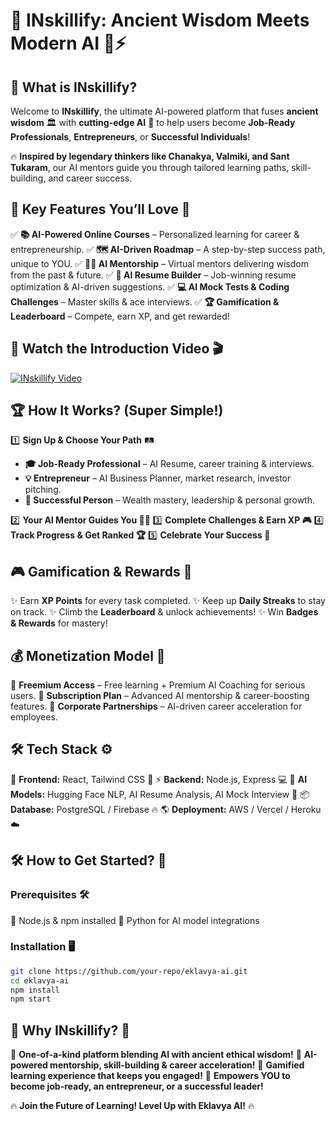 # 🚀 INskillify: Ancient Wisdom Meets Modern AI 🧠⚡

## 🌟 What is INskillify?
Welcome to **INskillify**, the ultimate AI-powered platform that fuses **ancient wisdom** 🏛️ with **cutting-edge AI** 🤖 to help users become **Job-Ready Professionals**, **Entrepreneurs**, or **Successful Individuals**! 

🔥 **Inspired by legendary thinkers like Chanakya, Valmiki, and Sant Tukaram**, our AI mentors guide you through tailored learning paths, skill-building, and career success. 

## 🎯 Key Features You’ll Love 💖
✅ **📚 AI-Powered Online Courses** – Personalized learning for career & entrepreneurship.
✅ **🗺️ AI-Driven Roadmap** – A step-by-step success path, unique to YOU.
✅ **👨‍🏫 AI Mentorship** – Virtual mentors delivering wisdom from the past & future.
✅ **📄 AI Resume Builder** – Job-winning resume optimization & AI-driven suggestions.
✅ **💻 AI Mock Tests & Coding Challenges** – Master skills & ace interviews.
✅ **🏆 Gamification & Leaderboard** – Compete, earn XP, and get rewarded!

## 🎥 Watch the Introduction Video 🎬
[![INskillify Video](https://img.youtube.com/vi/1NsZzhhHPVI8TT2dBxe7ZOeIrBf0Xu7Jz/0.jpg)](https://drive.google.com/file/d/1NsZzhhHPVI8TT2dBxe7ZOeIrBf0Xu7Jz/view?usp=sharing)

## 🏆 How It Works? (Super Simple!)
1️⃣ **Sign Up & Choose Your Path** 🛤️
   - **🎓 Job-Ready Professional** – AI Resume, career training & interviews.
   - **💡 Entrepreneur** – AI Business Planner, market research, investor pitching.
   - **🏅 Successful Person** – Wealth mastery, leadership & personal growth.

2️⃣ **Your AI Mentor Guides You 👨‍🏫**
3️⃣ **Complete Challenges & Earn XP 🎮**
4️⃣ **Track Progress & Get Ranked 🏆**
5️⃣ **Celebrate Your Success 🚀**

## 🎮 Gamification & Rewards 🏅
✨ Earn **XP Points** for every task completed.
✨ Keep up **Daily Streaks** to stay on track.
✨ Climb the **Leaderboard** & unlock achievements!
✨ Win **Badges & Rewards** for mastery!

## 💰 Monetization Model 🤑
💎 **Freemium Access** – Free learning + Premium AI Coaching for serious users.
💎 **Subscription Plan** – Advanced AI mentorship & career-boosting features.
💎 **Corporate Partnerships** – AI-driven career acceleration for employees.

## 🛠️ Tech Stack ⚙️
🎨 **Frontend:** React, Tailwind CSS 🚀
⚡ **Backend:** Node.js, Express 💻
🧠 **AI Models:** Hugging Face NLP, AI Resume Analysis, AI Mock Interview 🤖
📦 **Database:** PostgreSQL / Firebase 🔥
🌎 **Deployment:** AWS / Vercel / Heroku ☁️

## 🛠️ How to Get Started? 🚀
### Prerequisites 🛠️
🔹 Node.js & npm installed
🔹 Python for AI model integrations

### Installation 🖥️
```bash
git clone https://github.com/your-repo/eklavya-ai.git
cd eklavya-ai
npm install
npm start
```

## 🌟 Why INskillify? 🤯
🚀 **One-of-a-kind platform blending AI with ancient ethical wisdom!**
🚀 **AI-powered mentorship, skill-building & career acceleration!**
🚀 **Gamified learning experience that keeps you engaged!**
🚀 **Empowers YOU to become job-ready, an entrepreneur, or a successful leader!**


🔥 **Join the Future of Learning! Level Up with Eklavya AI!** 🔥

